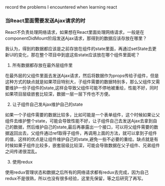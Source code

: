 record the problems I encountered when learning react

### 当React里面需要发送Ajax请求的时
React不负责处理网络请求，如果想在React里面处理网络请求，一般是在componentDidMount阶段发送Ajax请求，那得到的数据应该存放在哪里？

我认为，得到的数据都应该是之前存放在组件的state里面，再通过setState去更新UI的变化，那在整个项目中到底这些state应该放在哪个组件里面呢？

1. 所有数据都存放在最外层组件里

在最外层的父组件里面去发送Ajax请求，然后将数据作为props传给子组件，但是这种方式的缺点就是如果项目特别大，子组件需要的数据特别多，那么父组件又需要维护一份子组件的state,这样会导致父组件可能不停地被重绘，性能不好，同时如果项目层级嵌套比较深，数据一层一层下传也不方便。

2. 让子组件自己发Ajax维护自己的state

如果一个子组件需要的数据比较多，比如可能是一个表单组件，这个时候如果让父组件去维护整个state，可能会导致性能不好，让子组件自己去发送Ajax去拿到自己的数据，然后维护自己的state,最后再暴露出一个接口，可以将父组件需要的数据返回出去，父组件通过ref取得子组件，再调用上面的方法，就可以拿到子组件的值，这样的优点是让组件维护自己的state,避免一些不必要的重绘。缺点就是有时候如果子组件比较多，嵌套层级比较深，可能会导致数据在父子组件、兄弟组件之间传递很混乱。

3. 使用redux

使用redux管理状态和数据之后所有的网络请求都有redux去完成，因为自己redux不是很熟，所以也没有很多经验，这里先保留，等之后研究了再写。
